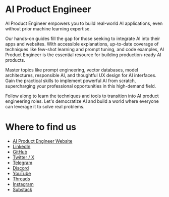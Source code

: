 # AI Product Engineer
AI Product Engineer empowers you to build real-world AI applications, even without prior machine learning expertise.

Our hands-on guides fill the gap for those seeking to integrate AI into their apps and websites. With accessible explanations, up-to-date coverage of techniques like few-shot learning and prompt tuning, and code examples, AI Product Engineer is the essential resource for building production-ready AI products.

Master topics like prompt engineering, vector databases, model architectures, responsible AI, and thoughtful UX design for AI interfaces. Gain the practical skills to implement powerful AI from scratch, supercharging your professional opportunities in this high-demand field.

Follow along to learn the techniques and tools to transition into AI product engineering roles. Let's democratize AI and build a world where everyone can leverage it to solve real problems.

# Where to find us
* [AI Product Engineer Website](https://aip.engineer)
* [LinkedIn](https://linkedin.com/company/aipengineer)
* [GitHub](https://github.com/aipengineer)
* [Twitter / X](https://twitter.com/aipengineer)
* [Telegram](https://t.me/aipengineer)
* [Discord](https://discord.gg/t7rGa5vSsW)
* [YouTube](https://www.youtube.com/@aipengineer)
* [Threads](https://www.threads.net/@aipengineer)
* [Instagram](https://www.instagram.com/aipengineer)
* [Substack](http://aipengineer.substack.com)
